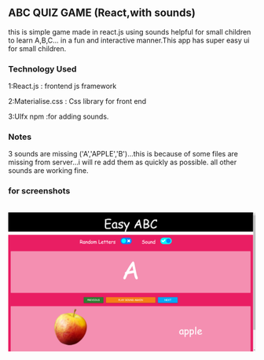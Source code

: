 ## ABC QUIZ GAME (React,with sounds) 
this is simple game made in react.js using sounds helpful for small children to learn A,B,C... in a fun and interactive manner.This app has super easy ui for small children.

### Technology Used
1:React.js : frontend js framework

2:Materialise.css : Css library for front end 

3:UIfx npm :for adding sounds.

### Notes
3 sounds are missing ('A','APPLE','B')...this is because of some files are missing from server...i will re add them as quickly as possible.
all other sounds are working fine.

### for screenshots 

<img> ![Screenshot](screenshot.png) </img>
